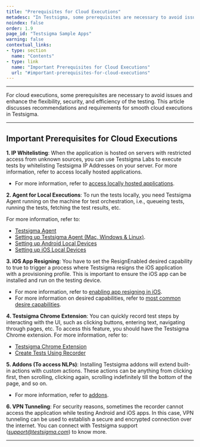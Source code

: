 ```yaml
---
title: "Prerequisites for Cloud Executions"
metadesc: "In Testsigma, some prerequisites are necessary to avoid issues and enhance the flexibility. This article discusses prerequisites for cloud executions"
noindex: false
order: 1.9
page_id: "Testsigma Sample Apps"
warning: false
contextual_links:
- type: section
  name: "Contents"
- type: link
  name: "Important Prerequisites for Cloud Executions"
  url: "#important-prerequisites-for-cloud-executions"
---
```


---

For cloud executions, some prerequisites are necessary to avoid issues and enhance the flexibility, security, and efficiency of the testing. This article discusses recommendations and requirements for smooth cloud executions in Testsigma.  

---

## **Important Prerequisites for Cloud Executions**

**1. IP Whitelisting**: When the application is hosted on servers with restricted access from unknown sources, you can use Testsigma Labs to execute tests by whitelisting Testsigma IP Addresses on your server. 
For more information, refer to access locally hosted applications. 

- For more information, refer to [access locally hosted applications](https://testsigma.com/docs/runs/test-locally-hosted-applications/).

**2. Agent for Local Executions**: To run the tests locally, you need Testsigma Agent running on the machine for test orchestration, i.e., queueing tests, running the tests, fetching the test results, etc. 

For more information, refer to:
- [Testsigma Agent](https://testsigma.com/docs/agent/overview/)
- [Setting up Testsigma Agent (Mac, Windows & Linux)](https://testsigma.com/docs/agent/setup-on-windows-mac-linux/).
- [Setting up Android Local Devices](https://testsigma.com/docs/agent/connect-android-local-devices/)
- [Setting up iOS Local Devices](https://testsigma.com/docs/agent/connect-ios-local-devices/)


**3. iOS App Resigning**: You have to set the ResignEnabled desired capability to true to trigger a process where Testsigma resigns the iOS application with a provisioning profile. This is important to ensure the iOS app can be installed and run on the testing device. 
- For more information, refer to [enabling app resigning in iOS](https://testsigma.com/docs/desired-capabilities/app-resigning/).
- For more information on desired capabilities, refer to [most common desire capabilities](https://testsigma.com/docs/desired-capabilities/most-common/).

**4. Testsigma Chrome Extension**: You can quickly record test steps by interacting with the UI, such as clicking buttons, entering text, navigating through pages, etc. To access this feature, you should have the Testsigma Chrome extension. 
For more information, refer to:
- [Testsigma Chrome Extension](https://testsigma.com/docs/test-step-recorder/install-chrome-extension/)
- [Create Tests Using Recorder](https://testsigma.com/docs/test-cases/create-test-steps/overview/#creating-test-steps-using-test-recorder)


**5. Addons (To access NLPs)**: Installing Testsigma addons will extend built-in actions with custom actions. These actions can be anything from clicking first, then scrolling, clicking again, scrolling indefinitely till the bottom of the page, and so on. 
- For more information, refer to [addons](https://testsigma.com/docs/addons/what-is-an-addon/).
  

**6. VPN Tunneling**: For security reasons, sometimes the recorder cannot access the application while testing Android and iOS apps. In this case, VPN tunneling can be used to establish a secure and encrypted connection over the internet. You can connect with Testsigma support (*support@testsigma.com*) to know more. 




---